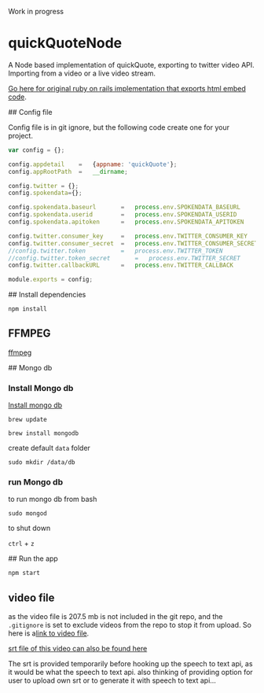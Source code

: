 Work in progress

# quickQuoteNode
A Node based implementation of quickQuote, exporting to twitter video API. Importing from a video or a live video stream.

[Go here for original ruby on rails implementation that exports html embed code](http://times.github.io/quickQuote/).


## Config file

Config file is in git ignore, but the following code create one for your project. 

```js
var config = {};

config.appdetail 	= 	{appname: 'quickQuote'};
config.appRootPath 	= 	__dirname;

config.twitter = {};
config.spokendata={};

config.spokendata.baseurl 		=	process.env.SPOKENDATA_BASEURL 		|| "";
config.spokendata.userid 		=	process.env.SPOKENDATA_USERID		|| ;
config.spokendata.apitoken 		=	process.env.SPOKENDATA_APITOKEN		|| "";

config.twitter.consumer_key 	=	process.env.TWITTER_CONSUMER_KEY 	|| "";
config.twitter.consumer_secret 	= 	process.env.TWITTER_CONSUMER_SECRET || "";
//config.twitter.token 			=	process.env.TWITTER_TOKEN 			|| "";
//config.twitter.token_secret		= 	process.env.TWITTER_SECRET 			|| "";
config.twitter.callbackURL		=	process.env.TWITTER_CALLBACK		|| 	"";

module.exports = config;
```

## Install dependencies

```bash
npm install
```

## FFMPEG
[ffmpeg](https://github.com/pietrop/InteractiveVideoComponents/wiki/00_components_system_dependencies)

## Mongo db 

### Install  Mongo db 
[Install mongo db](https://docs.mongodb.org/manual/tutorial/install-mongodb-on-os-x/)

```
brew update
```

```
brew install mongodb
```

create default `data` folder 

```
sudo mkdir /data/db
```

### run Mongo db 
to run mongo db from bash
```
sudo mongod
```

to shut down 

`ctrl` + `z`

## Run the app

```bash
npm start
```

## video file

as the video file is 207.5 mb is not included in the git repo, and the `.gitignore` is set to exclude videos from the repo to stop it from upload. So here is a[link to video file](https://dl.dropboxusercontent.com/u/449999/debate_test.mp4). 

[srt file of this video can also be found here](https://dl.dropboxusercontent.com/u/449999/GOP_DEBATE_small.srt)

<!--  -->
The srt is provided temporarily before hooking up the speech to text api, as it would be what the speech to text api. 
also thinking of providing option for user to upload own srt or to generate it with speech to text api...
<!--  -->
